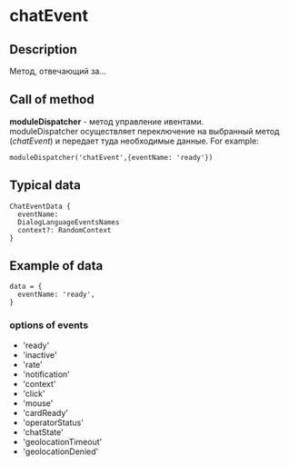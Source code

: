 # chatEvent
## Description
Метод, отвечающий за...
   
## Call of method
**moduleDispatcher** - метод управление ивентами.   
moduleDispatcher осуществляет переключение на выбранный метод (*chatEvent*) и передает туда необходимые данные. 
For example:
```
moduleDispatcher('chatEvent',{eventName: 'ready'})
```

## Typical data
```
ChatEventData {   
  eventName:   
  DialogLanguageEventsNames   
  context?: RandomContext   
}   
```

## Example of data
```
data = {   
  eventName: 'ready',   
} 
```

### options of events
* 'ready'
* 'inactive'
* 'rate'
* 'notification'
* 'context'
* 'click'
* 'mouse'
* 'cardReady'
* 'operatorStatus'
* 'chatState'
* 'geolocationTimeout'
* 'geolocationDenied'
